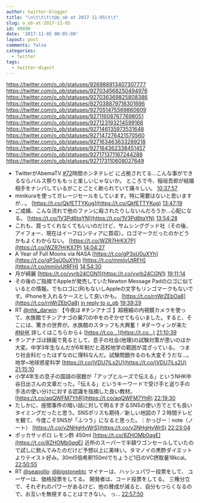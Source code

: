 ```yaml
---
author: twitter-blogger
title: "\n\t\t\t\t@o_ob at 2017-11-05\t\t"
slug: o_ob-at-2017-11-05
id: 40890
date: '2017-11-05 00:05:00'
layout: post
comments: false
categories:
  - twitter
tags:
  - twitter-digest
---
```


https://twitter.com/o_ob/statuses/926986913407307777 https://twitter.com/o_ob/statuses/927034568250494976 https://twitter.com/o_ob/statuses/927036369825808386 https://twitter.com/o_ob/statuses/927038879718301696 https://twitter.com/o_ob/statuses/927051475569860609 https://twitter.com/o_ob/statuses/927116087677698051 https://twitter.com/o_ob/statuses/927123193214599168 https://twitter.com/o_ob/statuses/927146135973531648 https://twitter.com/o_ob/statuses/927147276421570560 https://twitter.com/o_ob/statuses/927163463633289218 https://twitter.com/o_ob/statuses/927164362338451457 https://twitter.com/o_ob/statuses/927171371167244288 https://twitter.com/o_ob/statuses/927173110608027649  

*   TwitterがAbemaTV [#72](https://twitter.com/search?q=%2372&src=hash)時間ホンネテレビ に占拠されてる…こんな事ができるならバルス祭りももっと楽しいじゃないか。 ところで今、稲垣吾郎が結婚相手をナンパしているがことごとく断られていて痛々しい。 [10:37:57](https://twitter.com/o_ob/statuses/926986913407307777)
*   minikuraを使ってガレージセールをしています。特に需要はないと思いますが…。 [https://t.co/QkfETTYKug](https://t.co/QkfETTYKug) [13:47:19](https://twitter.com/o_ob/statuses/927034568250494976)
*   ご成婚、こんな流れで他のファンに殺されたりしないんだろうか…心配になる。 [https://t.co/1V3Pd6tqYN](https://t.co/1V3Pd6tqYN) [13:54:28](https://twitter.com/o_ob/statuses/927036369825808386)
*   これも、買ってくれなくてもいいのだけど、サムシンググッド社（その後、アイフォー、現在はイーフロンティアに買収）。ロゴマークだったのかどうかもよくわからない。 [https://t.co/WZR7HrKX7P](https://t.co/WZR7HrKX7P) [14:04:27](https://twitter.com/o_ob/statuses/927038879718301696)
*   A Year of Full Moons via NASA [https://t.co/gP3sU0uXYh](https://t.co/gP3sU0uXYh) [https://t.co/mmiivUtRFH](https://t.co/mmiivUtRFH) [14:54:30](https://twitter.com/o_ob/statuses/927051475569860609)
*   月が綺麗 [https://t.co/vvrb24CGN1](https://t.co/vvrb24CGN1) [19:11:14](https://twitter.com/o_ob/statuses/927116087677698051)
*   その後のご指摘でAppleが発売していたNewton Message Padのロゴに似ているとの情報。でもロゴに(R)もないしAppleの文字もリンゴマークもないです。iPhoneを入れるケースとして良いかも。 [https://t.co/rnWrZEbOa8](https://t.co/rnWrZEbOa8) [in reply to o_ob](https://twitter.com/o_ob/statuses/927038879718301696) [19:39:29](https://twitter.com/o_ob/statuses/927123193214599168)
*   RT [@nhk_darwin](https://twitter.com/nhk_darwin): 【今夜は #チンアナゴ 】超極細の内視鏡カメラを使って、水族館でチンアナゴの巣穴の中をのぞかせてもらいました。すると、そこには、驚きの世界が。水族館のスタッフも大興奮！ #ダーウィンが来た [#NHK](https://twitter.com/search?q=%23NHK&src=hash) 詳しくはこちらから↓ [https://t.co…](https://t.co…) [21:10:39](https://twitter.com/o_ob/statuses/927146135973531648)
*   チンアナゴは録画で見るとして、息子の社会(地理)の試験対策が思いのほか大変。中学3年生なんだが6年制だと高校地学の範囲が混ざっている。 つまり社会科だったはずなのに理科なんだ。試験問題作るのも大変そうだな…。 地学=地球惑星科学 [https://t.co/jVDU7jLs2U](https://t.co/jVDU7jLs2U) [21:15:10](https://twitter.com/o_ob/statuses/927147276421570560)
*   小学4年生の息子の国語の宿題が「アップとルーズで伝える」というNHK中谷日出さんの文章だった。「伝える」というキーワードで受け手と送り手の手法の使い分けに対する認識を指摘した良い教材。 [https://t.co/aqQWFM7YhR](https://t.co/aqQWFM7YhR) [22:19:30](https://twitter.com/o_ob/statuses/927163463633289218)
*   たしかに、座間事件の暗い話に対して明るすぎるSNSの使い方でとても良いタイミングだったと思う。SNSポリスも期待／新しい地図の７２時間テレビを観て、今度こそSNSが「ふつう」になると思った。｜かっぴー｜note（ノート） [https://t.co/v2NHgHvWrS](https://t.co/v2NHgHvWrS) [22:23:04](https://twitter.com/o_ob/statuses/927164362338451457)
*   ポッカサッポロ レモン酢 450ml [https://t.co/8ZHOMb0qgE](https://t.co/8ZHOMb0qgE) 近所のスーパーで半額ワゴンセールしていたので試しに飲んでみたのだけど予想以上に美味い。タマノイの黒酢ダイエットよりテイスト好み。30ml5倍希釈150mlでちょうど1日のVC摂取量18kcal。 [22:50:55](https://twitter.com/o_ob/statuses/927171371167244288)
*   RT [@seapollo](https://twitter.com/seapollo): [@bigstonebtc](https://twitter.com/bigstonebtc) マイナーは、ハッシュパワー投票をして、 ユーザーは、価格投票をしてる。 開発者は、コード投票をしてる。 三権分立で、それぞれのパワーがあるけど、他の賛成が減ると、自分もつらくなるので、お互いを無視することはできない。 っ… [22:57:50](https://twitter.com/o_ob/statuses/927173110608027649)